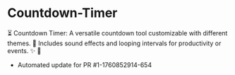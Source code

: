 # Countdown-Timer
⏳ Countdown Timer: A versatile countdown tool customizable with different themes. 🔔 Includes sound effects and looping intervals for productivity or events. ✨ 🎯


- Automated update for PR #1-1760852914-654
